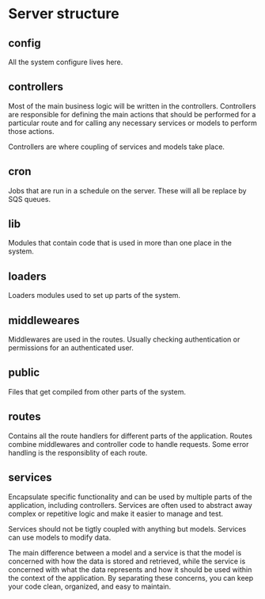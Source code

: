 # Server structure

## config

All the system configure lives here.

## controllers

Most of the main business logic will be written in the controllers. Controllers are responsible for defining the main 
actions that should be performed for a particular route and for calling any necessary services or models to perform 
those actions.

Controllers are where coupling of services and models take place.

## cron

Jobs that are run in a schedule on the server. These will all be replace by SQS queues.

## lib

Modules that contain code that is used in more than one place in the system.

## loaders

Loaders modules used to set up parts of the system.

## middleweares

Middlewares are used in the routes. Usually checking authentication or permissions for an authenticated user.

## public

Files that get compiled from other parts of the system.

## routes

Contains all the route handlers for different parts of the application. Routes combine middlewares and controller code 
to handle requests. Some error handling is the responsiblity of each route.

## services

Encapsulate specific functionality and can be used by multiple parts of the application, including controllers. Services 
are often used to abstract away complex or repetitive logic and make it easier to manage and test.

Services should not be tigtly coupled with anything but models. Services can use models to modify data.

The main difference between a model and a service is that the model is concerned with how the data is 
stored and retrieved, while the service is concerned with what the data represents and how it should be used within 
the context of the application. By separating these concerns, you can keep your code clean, organized, and easy to 
maintain.